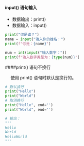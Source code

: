 #### input() 语句输入

- 数据输出：print()
- 数据输入：input()

```python
print("你是谁？")
name = input("输入你的姓名：")
print(f"你是：{name}")
```

```python
num = int(input("输入数字："))
print(f"输入数字类型为：{type(num)}")
```

####print() 语句不换行

&emsp; 使用 print() 语句时默认是换行的。

```python
# 默认换行
print("Hello")
print("World")
# 取消换行
print("Hello", end='')
print("World", end='')

# 输出：
"""
Hello
World
HelloWorld
"""
```

